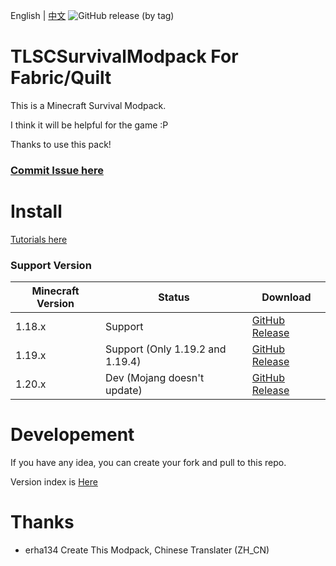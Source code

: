 English | [中文](https://github.com/erha134/TLSCSurvivalModpack1/blob/main/README_ZH_CN.md)
![GitHub release (by tag)](https://img.shields.io/github/downloads/erha134/TLSCSurvivalModpack1/v1.0-release/total)

# TLSCSurvivalModpack For Fabric/Quilt
This is a Minecraft Survival Modpack.

I think it will be helpful for the game :P

Thanks to use this pack!

### [Commit Issue here](https://github.com/erha134/TLSCSurvivalModpack1/issues)

# Install
[Tutorials here](https://github.com/erha134/TLSCSurvivalModpack1/wiki)

### Support Version
| Minecraft Version | Status     | Download                                                                                                                                                                            |
|------------|----------|-------------------------------------------------------------------------------------------------------------------------------------------------------------------------------------|
| 1.18.x     | Support | [GitHub Release](https://github.com/erha134/TLSCSurvivalModpack1/releases/tag/1.0)                                                         |
| 1.19.x | Support (Only 1.19.2 and 1.19.4) | [GitHub Release](https://github.com/erha134/TLSCSurvivalModpack1/releases/tag/1.0)    |
| 1.20.x   | Dev (Mojang doesn't update) | [GitHub Release](https://github.com/erha134/TLSCSurvivalModpack1/releases/tag/1.0)  |

# Developement
If you have any idea, you can create your fork and pull to this repo.

Version index is [Here](https://github.com/erha134/TLSCSurvivalModpack1/blob/main/version_index.json)

# Thanks
- erha134   Create This Modpack, Chinese Translater (ZH_CN)
